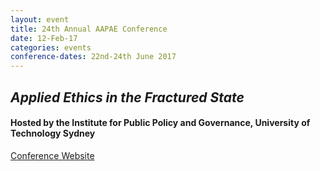 ```yaml
---
layout: event
title: 24th Annual AAPAE Conference
date: 12-Feb-17
categories: events
conference-dates: 22nd-24th June 2017
---
```


## **_Applied Ethics in the Fractured State_**

#### Hosted by the Institute for Public Policy and Governance, University of Technology Sydney

<a href="https://www.uts.edu.au/research-and-teaching/our-research/public-policy-and-governance/our-research/conferences/24th-annual" title="Conference Website">Conference Website<a/>
